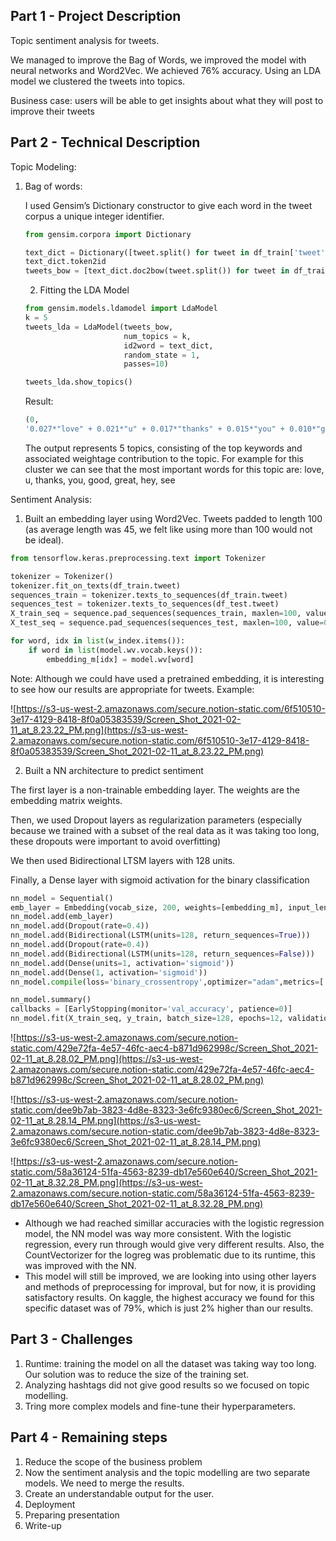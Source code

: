 ## Part 1 - Project Description

Topic sentiment analysis for tweets.

We managed to improve the Bag of Words, we improved the model with neural networks and Word2Vec. We achieved 76% accuracy. Using an LDA model we clustered the tweets into topics. 

Business case: users will be able to get insights about what they will post to improve their tweets

## Part 2 - Technical Description

Topic Modeling:

1. Bag of words:

    I used Gensim’s Dictionary constructor to give each word in the tweet corpus a unique integer identifier.

    ```python
    from gensim.corpora import Dictionary

    text_dict = Dictionary([tweet.split() for tweet in df_train['tweet']])
    text_dict.token2id
    tweets_bow = [text_dict.doc2bow(tweet.split()) for tweet in df_train['tweet']]
    ```

    2. Fitting the LDA Model

    ```python
    from gensim.models.ldamodel import LdaModel
    k = 5
    tweets_lda = LdaModel(tweets_bow,
                          num_topics = k,
                          id2word = text_dict,
                          random_state = 1,
                          passes=10)

    tweets_lda.show_topics()
    ```

    Result: 

    ```python
    (0, 
    '0.027*"love" + 0.021*"u" + 0.017*"thanks" + 0.015*"you" + 0.010*"good" + 0.009*"say" + 0.008*"guy" + 0.007*"great" + 0.007*"hey" + 0.007*"see"'),
    ```

    The output represents 5 topics, consisting of the top keywords and associated weightage contribution to the topic. For example for this cluster we can see that the most important words for this topic are: love, u, thanks, you, good, great, hey, see 

Sentiment Analysis:

1. Built an embedding layer using Word2Vec. Tweets padded to length 100 (as average length was 45, we felt like using more than 100 would not be ideal). 

```python
from tensorflow.keras.preprocessing.text import Tokenizer

tokenizer = Tokenizer()
tokenizer.fit_on_texts(df_train.tweet)
sequences_train = tokenizer.texts_to_sequences(df_train.tweet)
sequences_test = tokenizer.texts_to_sequences(df_test.tweet)
X_train_seq = sequence.pad_sequences(sequences_train, maxlen=100, value=0)
X_test_seq = sequence.pad_sequences(sequences_test, maxlen=100, value=0)

for word, idx in list(w_index.items()):
    if word in list(model.wv.vocab.keys()):
        embedding_m[idx] = model.wv[word]
```

Note: Although we could have used a pretrained embedding, it is interesting to see how our results are appropriate for tweets. Example: 

![https://s3-us-west-2.amazonaws.com/secure.notion-static.com/6f510510-3e17-4129-8418-8f0a05383539/Screen_Shot_2021-02-11_at_8.23.22_PM.png](https://s3-us-west-2.amazonaws.com/secure.notion-static.com/6f510510-3e17-4129-8418-8f0a05383539/Screen_Shot_2021-02-11_at_8.23.22_PM.png)

2. Built a NN architecture to predict sentiment

The first layer is a non-trainable embedding layer. The weights are the embedding matrix weights.

Then, we used Dropout layers as regularization parameters (especially because we trained with a subset of the real data as it was taking too long, these dropouts were important to avoid overfitting)

We then used Bidirectional LTSM layers with 128 units. 

Finally, a Dense layer with sigmoid activation for the binary classification

```python
nn_model = Sequential()
emb_layer = Embedding(vocab_size, 200, weights=[embedding_m], input_length=100, trainable=False)
nn_model.add(emb_layer)
nn_model.add(Dropout(rate=0.4))
nn_model.add(Bidirectional(LSTM(units=128, return_sequences=True)))
nn_model.add(Dropout(rate=0.4))
nn_model.add(Bidirectional(LSTM(units=128, return_sequences=False)))
nn_model.add(Dense(units=1, activation='sigmoid'))
nn_model.add(Dense(1, activation='sigmoid'))
nn_model.compile(loss='binary_crossentropy',optimizer="adam",metrics=['accuracy'])

nn_model.summary()
callbacks = [EarlyStopping(monitor='val_accuracy', patience=0)]
nn_model.fit(X_train_seq, y_train, batch_size=128, epochs=12, validation_split=0.2, callbacks=callbacks)
```

![https://s3-us-west-2.amazonaws.com/secure.notion-static.com/429e72fa-4e57-46fc-aec4-b871d962998c/Screen_Shot_2021-02-11_at_8.28.02_PM.png](https://s3-us-west-2.amazonaws.com/secure.notion-static.com/429e72fa-4e57-46fc-aec4-b871d962998c/Screen_Shot_2021-02-11_at_8.28.02_PM.png)

![https://s3-us-west-2.amazonaws.com/secure.notion-static.com/dee9b7ab-3823-4d8e-8323-3e6fc9380ec6/Screen_Shot_2021-02-11_at_8.28.14_PM.png](https://s3-us-west-2.amazonaws.com/secure.notion-static.com/dee9b7ab-3823-4d8e-8323-3e6fc9380ec6/Screen_Shot_2021-02-11_at_8.28.14_PM.png)

![https://s3-us-west-2.amazonaws.com/secure.notion-static.com/58a36124-51fa-4563-8239-db17e560e640/Screen_Shot_2021-02-11_at_8.32.28_PM.png](https://s3-us-west-2.amazonaws.com/secure.notion-static.com/58a36124-51fa-4563-8239-db17e560e640/Screen_Shot_2021-02-11_at_8.32.28_PM.png)

- Although we had reached simillar accuracies with the logistic regression model, the NN model was way more consistent. With the logistic regression, every run through would give very different results. Also, the CountVectorizer for the logreg was problematic due to its runtime, this was improved with the NN.
- This model will still be improved, we are looking into using other layers and methods of preprocessing for improval, but for now, it is providing satisfactory results. On kaggle, the highest accuracy we found for this specific dataset was of 79%, which is just 2% higher than our results.

## Part 3 - Challenges

1. Runtime: training the model on all the dataset was taking way too long. Our solution was to reduce the size of the training set. 
2. Analyzing hashtags did not give good results so we focused on topic modelling. 
3. Tring more complex models and fine-tune their hyperparameters.

## Part 4 - Remaining steps

1. Reduce the scope of the business problem
2. Now the sentiment analysis and the topic modelling are two separate models. We need to merge the results.  
3. Create an understandable output for the user.
4. Deployment
5. Preparing presentation
6. Write-up

